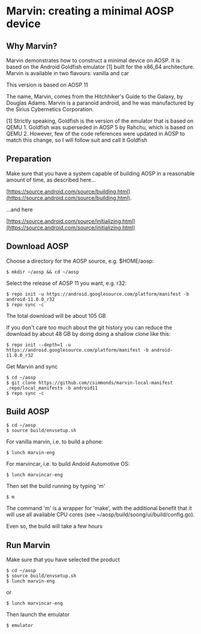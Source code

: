 # Marvin: creating a minimal AOSP device

## Why Marvin?

Marvin demonstrates how to construct a minimal device on AOSP. It is based on
the Android Goldfish emulator [1] built for the x86_64 architecture. Marvin
is available in two flavours: vanilla and car

This version is based on AOSP 11

The name, Marvin, comes from the Hitchhiker's Guide to the Galaxy, by Douglas Adams. Marvin
is a paranoid android, and he was manufactured by the Sirius Cybernetics
Corporation.

[1] Strictly speaking, Goldfish is the version of the emulator that is based on
QEMU 1. Goldfish was superseded in AOSP 5 by Rahchu, which is based on QEMU 2.
However, few of the code references were updated in AOSP to match this change,
so I will follow suit and call it Goldfish

## Preparation

Make sure that you have a system capable of building AOSP in a reasonable
amount of time, as described here...

[https://source.android.com/source/building.html](https://source.android.com/source/building.html).

...and here

[https://source.android.com/source/initializing.html](https://source.android.com/source/initializing.html)


## Download AOSP

Choose a directory for the AOSP source, e.g. $HOME/aosp:
```
$ mkdir ~/aosp && cd ~/aosp
```

Select the release of AOSP 11 you want, e.g. r32:
```
$ repo init -u https://android.googlesource.com/platform/manifest -b android-11.0.0_r32
$ repo sync -c
```
The total download will be about 105 GB

If you don't care too much about the git history you can reduce the download by
about 48 GB by doing doing a shallow clone like this:
```
$ repo init --depth=1 -u https://android.googlesource.com/platform/manifest -b android-11.0.0_r32
```

Get Marvin and sync
```
$ cd ~/aosp
$ git clone https://github.com/csimmonds/marvin-local-manifest .repo/local_manifests -b android11
$ repo sync -c
```

## Build AOSP

```
$ cd ~/aosp
$ source build/envsetup.sh
```
For vanilla marvin, i.e. to build a phone:
```
$ lunch marvin-eng
```

For marvincar, i.e. to build Andoid Automotive OS:
```
$ lunch marvincar-eng
```

Then set the build running by typing 'm'
```
$ m
```
The command 'm' is a wrapper for 'make', with the additional benefit that it
will use all available CPU cores (see ~/aosp/build/soong/ui/build/config.go).

Even so, the build will take a few hours


## Run Marvin

Make sure that you have selected the product

```
$ cd ~/aosp
$ source build/envsetup.sh
$ lunch marvin-eng
```
or
```
$ lunch marvincar-eng
```

Then launch the emulator
```
$ emulator
```

